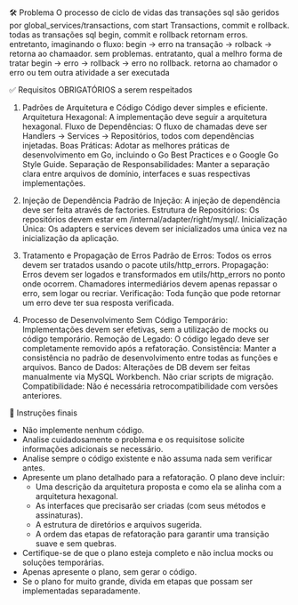 🛠️ Problema
O processo de ciclo de vidas das transações sql são geridos por global_services/transactions, com start Transactions, commit e rollback.
todas as transações sql begin, commit e rollback retornam erros. entretanto, imaginando o fluxo:
begin -> erro na transação -> rolback -> retorna ao chamaador. sem problemas.
entratanto, qual a melhro forma de tratar
begin -> erro -> rollback -> erro no rollback. retorna ao chamador o erro ou tem outra atividade a ser executada

✅ Requisitos OBRIGATÓRIOS a serem respeitados
1. Padrões de Arquitetura e Código
Código dever simples e eficiente.
Arquitetura Hexagonal: A implementação deve seguir a arquitetura hexagonal.
Fluxo de Dependências: O fluxo de chamadas deve ser Handlers → Services → Repositórios, todos com dependências injetadas.
Boas Práticas: Adotar as melhores práticas de desenvolvimento em Go, incluindo o Go Best Practices e o Google Go Style Guide.
Separação de Responsabilidades: Manter a separação clara entre arquivos de domínio, interfaces e suas respectivas implementações.

2. Injeção de Dependência
Padrão de Injeção: A injeção de dependência deve ser feita através de factories.
Estrutura de Repositórios: Os repositórios devem estar em /internal/adapter/right/mysql/.
Inicialização Única: Os adapters e services devem ser inicializados uma única vez na inicialização da aplicação.

3. Tratamento e Propagação de Erros
Padrão de Erros: Todos os erros devem ser tratados usando o pacote utils/http_errors.
Propagação:
Erros devem ser logados e transformados em utils/http_errors no ponto onde ocorrem.
Chamadores intermediários devem apenas repassar o erro, sem logar ou recriar.
Verificação: Toda função que pode retornar um erro deve ter sua resposta verificada.

4. Processo de Desenvolvimento
Sem Código Temporário: Implementações devem ser efetivas, sem a utilização de mocks ou código temporário.
Remoção de Legado: O código legado deve ser completamente removido após a refatoração.
Consistência: Manter a consistência no padrão de desenvolvimento entre todas as funções e arquivos.
Banco de Dados: Alterações de DB devem ser feitas manualmente via MySQL Workbench. Não criar scripts de migração.
Compatibilidade: Não é necessária retrocompatibilidade com versões anteriores.


📌 Instruções finais
- Não implemente nenhum código.
- Analise cuidadosamente o problema e os requisitose solicite informações adicionais se necessário.
- Analise sempre o código existente e não assuma nada sem verificar antes.
- Apresente um plano detalhado para a refatoração. O plano deve incluir:
  - Uma descrição da arquitetura proposta e como ela se alinha com a arquitetura hexagonal.
  - As interfaces que precisarão ser criadas (com seus métodos e assinaturas).
  - A estrutura de diretórios e arquivos sugerida.
  - A ordem das etapas de refatoração para garantir uma transição suave e sem quebras.
- Certifique-se de que o plano esteja completo e não inclua mocks ou soluções temporárias.
- Apenas apresente o plano, sem gerar o código.
- Se o plano for muito grande, divida em etapas que possam ser implementadas separadamente.
